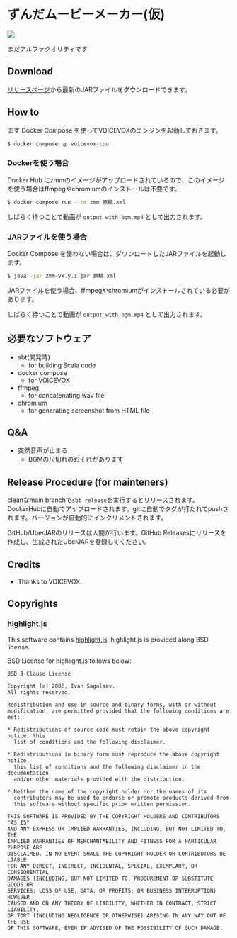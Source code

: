 # ずんだムービーメーカー(仮)

![](https://raw.githubusercontent.com/windymelt/zmm/main/zmm.png)

まだアルファクオリティです

## Download

[リリースページ](https://github.com/windymelt/zmm/releases)から最新のJARファイルをダウンロードできます。

## How to

まず Docker Compose を使ってVOICEVOXのエンジンを起動しておきます。

```sh
$ docker compose up voicevox-cpu
```

### Dockerを使う場合

Docker Hub にzmmのイメージがアップロードされているので、このイメージを使う場合はffmpegやchromiumのインストールは不要です。

```sh
$ docker compose run --rm zmm 原稿.xml
```

しばらく待つことで動画が `output_with_bgm.mp4` として出力されます。

### JARファイルを使う場合

Docker Compose を使わない場合は、ダウンロードしたJARファイルを起動します。

```sh
$ java -jar zmm-vx.y.z.jar 原稿.xml
```

JARファイルを使う場合、ffmpegやchromiumがインストールされている必要があります。

しばらく待つことで動画が `output_with_bgm.mp4` として出力されます。

## 必要なソフトウェア

- sbt(開発時)
  - for building Scala code
- docker compose
  - for VOICEVOX
- ffmpeg
  - for concatenating wav file
- chromium
  - for generating screenshot from HTML file

## Q&A

- 突然音声が止まる
  - BGMの尺切れのおそれがあります

## Release Procedure (for mainteners)

cleanなmain branchで`sbt release`を実行するとリリースされます。DockerHubに自動でアップロードされます。gitに自動でタグが打たれてpushされます。バージョンが自動的にインクリメントされます。

GitHub/UberJARのリリースは人間が行います。GitHub Releasesにリリースを作成し、生成されたUberJARを登録してください。

## Credits

- Thanks to VOICEVOX.

## Copyrights

### highlight.js

This software contains [highlight.js](https://github.com/highlightjs/highlight.js). highlight.js is provided along BSD license.

BSD License for highlight.js follows below:

```
BSD 3-Clause License

Copyright (c) 2006, Ivan Sagalaev.
All rights reserved.

Redistribution and use in source and binary forms, with or without
modification, are permitted provided that the following conditions are met:

* Redistributions of source code must retain the above copyright notice, this
  list of conditions and the following disclaimer.

* Redistributions in binary form must reproduce the above copyright notice,
  this list of conditions and the following disclaimer in the documentation
  and/or other materials provided with the distribution.

* Neither the name of the copyright holder nor the names of its
  contributors may be used to endorse or promote products derived from
  this software without specific prior written permission.

THIS SOFTWARE IS PROVIDED BY THE COPYRIGHT HOLDERS AND CONTRIBUTORS "AS IS"
AND ANY EXPRESS OR IMPLIED WARRANTIES, INCLUDING, BUT NOT LIMITED TO, THE
IMPLIED WARRANTIES OF MERCHANTABILITY AND FITNESS FOR A PARTICULAR PURPOSE ARE
DISCLAIMED. IN NO EVENT SHALL THE COPYRIGHT HOLDER OR CONTRIBUTORS BE LIABLE
FOR ANY DIRECT, INDIRECT, INCIDENTAL, SPECIAL, EXEMPLARY, OR CONSEQUENTIAL
DAMAGES (INCLUDING, BUT NOT LIMITED TO, PROCUREMENT OF SUBSTITUTE GOODS OR
SERVICES; LOSS OF USE, DATA, OR PROFITS; OR BUSINESS INTERRUPTION) HOWEVER
CAUSED AND ON ANY THEORY OF LIABILITY, WHETHER IN CONTRACT, STRICT LIABILITY,
OR TORT (INCLUDING NEGLIGENCE OR OTHERWISE) ARISING IN ANY WAY OUT OF THE USE
OF THIS SOFTWARE, EVEN IF ADVISED OF THE POSSIBILITY OF SUCH DAMAGE.
```
